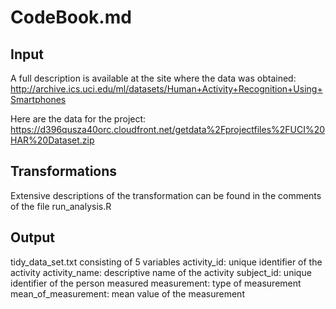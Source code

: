 CodeBook.md
=============================

Input
-----
A full description is available at the site where the data was obtained:
http://archive.ics.uci.edu/ml/datasets/Human+Activity+Recognition+Using+Smartphones

Here are the data for the project:
https://d396qusza40orc.cloudfront.net/getdata%2Fprojectfiles%2FUCI%20HAR%20Dataset.zip 

Transformations 
---------------
Extensive descriptions of the transformation can be found in the comments of the file run_analysis.R

Output
------
tidy_data_set.txt consisting of 5 variables
activity_id: unique identifier of the activity 
activity_name: descriptive name of the activity
subject_id: unique identifier of the person measured
measurement: type of measurement
mean_of_measurement: mean value of the measurement
